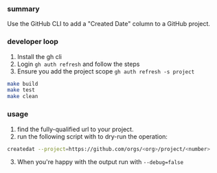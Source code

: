 ### summary
Use the GitHub CLI to add a "Created Date" column to a GitHub project.

### developer loop

1. Install the gh cli
1. Login `gh auth refresh` and follow the steps
1. Ensure you add the project scope `gh auth refresh -s project`

```bash
make build
make test
make clean
```

### usage

1. find the fully-qualified url to your project.
2. run the following script with to dry-run the operation:

```bash
createdat --project=https://github.com/orgs/<org>/project/<number>
```

3. When you're happy with the output run with `--debug=false`
